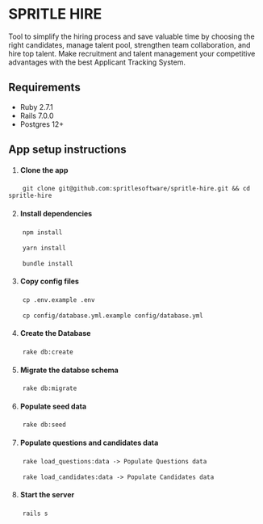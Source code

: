 # SPRITLE HIRE

Tool to simplify the hiring process and save valuable time by choosing the right candidates, manage talent pool, strengthen team collaboration, and hire top talent. Make recruitment and talent management your competitive advantages with the best Applicant Tracking System.

## Requirements

- Ruby 2.7.1
- Rails 7.0.0
- Postgres 12+

## App setup instructions

1. #### Clone the app

&emsp;&emsp;`git clone git@github.com:spritlesoftware/spritle-hire.git && cd spritle-hire`

2. #### Install dependencies

&emsp;&emsp;`npm install`

&emsp;&emsp;`yarn install`

&emsp;&emsp;`bundle install`

3. #### Copy config files

&emsp;&emsp;`cp .env.example .env`

&emsp;&emsp;`cp config/database.yml.example config/database.yml`

4. #### Create the Database

&emsp;&emsp;`rake db:create`

5. #### Migrate the databse schema

&emsp;&emsp;`rake db:migrate`

6. #### Populate seed data

&emsp;&emsp;`rake db:seed`

7. #### Populate questions and candidates data

&emsp;&emsp;`rake load_questions:data -> Populate Questions data`

&emsp;&emsp;`rake load_candidates:data -> Populate Candidates data`

8. #### Start the server

&emsp;&emsp;`rails s`
